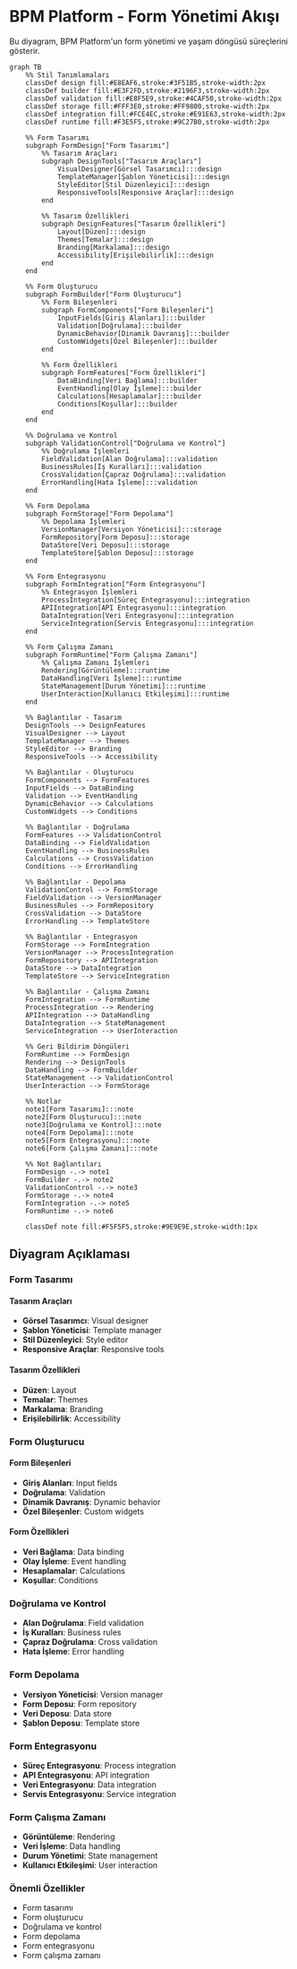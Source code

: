 # BPM Platform - Form Yönetimi Akışı

Bu diyagram, BPM Platform'un form yönetimi ve yaşam döngüsü süreçlerini gösterir.

```mermaid
graph TB
    %% Stil Tanımlamaları
    classDef design fill:#E8EAF6,stroke:#3F51B5,stroke-width:2px
    classDef builder fill:#E3F2FD,stroke:#2196F3,stroke-width:2px
    classDef validation fill:#E8F5E9,stroke:#4CAF50,stroke-width:2px
    classDef storage fill:#FFF3E0,stroke:#FF9800,stroke-width:2px
    classDef integration fill:#FCE4EC,stroke:#E91E63,stroke-width:2px
    classDef runtime fill:#F3E5F5,stroke:#9C27B0,stroke-width:2px

    %% Form Tasarımı
    subgraph FormDesign["Form Tasarımı"]
        %% Tasarım Araçları
        subgraph DesignTools["Tasarım Araçları"]
            VisualDesigner[Görsel Tasarımcı]:::design
            TemplateManager[Şablon Yöneticisi]:::design
            StyleEditor[Stil Düzenleyici]:::design
            ResponsiveTools[Responsive Araçlar]:::design
        end

        %% Tasarım Özellikleri
        subgraph DesignFeatures["Tasarım Özellikleri"]
            Layout[Düzen]:::design
            Themes[Temalar]:::design
            Branding[Markalama]:::design
            Accessibility[Erişilebilirlik]:::design
        end
    end

    %% Form Oluşturucu
    subgraph FormBuilder["Form Oluşturucu"]
        %% Form Bileşenleri
        subgraph FormComponents["Form Bileşenleri"]
            InputFields[Giriş Alanları]:::builder
            Validation[Doğrulama]:::builder
            DynamicBehavior[Dinamik Davranış]:::builder
            CustomWidgets[Özel Bileşenler]:::builder
        end

        %% Form Özellikleri
        subgraph FormFeatures["Form Özellikleri"]
            DataBinding[Veri Bağlama]:::builder
            EventHandling[Olay İşleme]:::builder
            Calculations[Hesaplamalar]:::builder
            Conditions[Koşullar]:::builder
        end
    end

    %% Doğrulama ve Kontrol
    subgraph ValidationControl["Doğrulama ve Kontrol"]
        %% Doğrulama İşlemleri
        FieldValidation[Alan Doğrulama]:::validation
        BusinessRules[İş Kuralları]:::validation
        CrossValidation[Çapraz Doğrulama]:::validation
        ErrorHandling[Hata İşleme]:::validation
    end

    %% Form Depolama
    subgraph FormStorage["Form Depolama"]
        %% Depolama İşlemleri
        VersionManager[Versiyon Yöneticisi]:::storage
        FormRepository[Form Deposu]:::storage
        DataStore[Veri Deposu]:::storage
        TemplateStore[Şablon Deposu]:::storage
    end

    %% Form Entegrasyonu
    subgraph FormIntegration["Form Entegrasyonu"]
        %% Entegrasyon İşlemleri
        ProcessIntegration[Süreç Entegrasyonu]:::integration
        APIIntegration[API Entegrasyonu]:::integration
        DataIntegration[Veri Entegrasyonu]:::integration
        ServiceIntegration[Servis Entegrasyonu]:::integration
    end

    %% Form Çalışma Zamanı
    subgraph FormRuntime["Form Çalışma Zamanı"]
        %% Çalışma Zamanı İşlemleri
        Rendering[Görüntüleme]:::runtime
        DataHandling[Veri İşleme]:::runtime
        StateManagement[Durum Yönetimi]:::runtime
        UserInteraction[Kullanıcı Etkileşimi]:::runtime
    end

    %% Bağlantılar - Tasarım
    DesignTools --> DesignFeatures
    VisualDesigner --> Layout
    TemplateManager --> Themes
    StyleEditor --> Branding
    ResponsiveTools --> Accessibility

    %% Bağlantılar - Oluşturucu
    FormComponents --> FormFeatures
    InputFields --> DataBinding
    Validation --> EventHandling
    DynamicBehavior --> Calculations
    CustomWidgets --> Conditions

    %% Bağlantılar - Doğrulama
    FormFeatures --> ValidationControl
    DataBinding --> FieldValidation
    EventHandling --> BusinessRules
    Calculations --> CrossValidation
    Conditions --> ErrorHandling

    %% Bağlantılar - Depolama
    ValidationControl --> FormStorage
    FieldValidation --> VersionManager
    BusinessRules --> FormRepository
    CrossValidation --> DataStore
    ErrorHandling --> TemplateStore

    %% Bağlantılar - Entegrasyon
    FormStorage --> FormIntegration
    VersionManager --> ProcessIntegration
    FormRepository --> APIIntegration
    DataStore --> DataIntegration
    TemplateStore --> ServiceIntegration

    %% Bağlantılar - Çalışma Zamanı
    FormIntegration --> FormRuntime
    ProcessIntegration --> Rendering
    APIIntegration --> DataHandling
    DataIntegration --> StateManagement
    ServiceIntegration --> UserInteraction

    %% Geri Bildirim Döngüleri
    FormRuntime --> FormDesign
    Rendering --> DesignTools
    DataHandling --> FormBuilder
    StateManagement --> ValidationControl
    UserInteraction --> FormStorage

    %% Notlar
    note1[Form Tasarımı]:::note
    note2[Form Oluşturucu]:::note
    note3[Doğrulama ve Kontrol]:::note
    note4[Form Depolama]:::note
    note5[Form Entegrasyonu]:::note
    note6[Form Çalışma Zamanı]:::note

    %% Not Bağlantıları
    FormDesign -.-> note1
    FormBuilder -.-> note2
    ValidationControl -.-> note3
    FormStorage -.-> note4
    FormIntegration -.-> note5
    FormRuntime -.-> note6

    classDef note fill:#F5F5F5,stroke:#9E9E9E,stroke-width:1px
```

## Diyagram Açıklaması

### Form Tasarımı
#### Tasarım Araçları
- **Görsel Tasarımcı**: Visual designer
- **Şablon Yöneticisi**: Template manager
- **Stil Düzenleyici**: Style editor
- **Responsive Araçlar**: Responsive tools

#### Tasarım Özellikleri
- **Düzen**: Layout
- **Temalar**: Themes
- **Markalama**: Branding
- **Erişilebilirlik**: Accessibility

### Form Oluşturucu
#### Form Bileşenleri
- **Giriş Alanları**: Input fields
- **Doğrulama**: Validation
- **Dinamik Davranış**: Dynamic behavior
- **Özel Bileşenler**: Custom widgets

#### Form Özellikleri
- **Veri Bağlama**: Data binding
- **Olay İşleme**: Event handling
- **Hesaplamalar**: Calculations
- **Koşullar**: Conditions

### Doğrulama ve Kontrol
- **Alan Doğrulama**: Field validation
- **İş Kuralları**: Business rules
- **Çapraz Doğrulama**: Cross validation
- **Hata İşleme**: Error handling

### Form Depolama
- **Versiyon Yöneticisi**: Version manager
- **Form Deposu**: Form repository
- **Veri Deposu**: Data store
- **Şablon Deposu**: Template store

### Form Entegrasyonu
- **Süreç Entegrasyonu**: Process integration
- **API Entegrasyonu**: API integration
- **Veri Entegrasyonu**: Data integration
- **Servis Entegrasyonu**: Service integration

### Form Çalışma Zamanı
- **Görüntüleme**: Rendering
- **Veri İşleme**: Data handling
- **Durum Yönetimi**: State management
- **Kullanıcı Etkileşimi**: User interaction

### Önemli Özellikler
- Form tasarımı
- Form oluşturucu
- Doğrulama ve kontrol
- Form depolama
- Form entegrasyonu
- Form çalışma zamanı
``` 